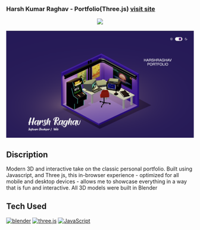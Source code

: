 ### Harsh Kumar Raghav - Portfolio(Three.js) [visit site](https://periodically-webapp.vercel.app/)

<p align="center">
<img src="https://img.shields.io/badge/Author-@HarshKumarraghav-critical" />
</p>

![portfolio(3js)](./assets/Image/portfolio.png)

## Discription

Modern 3D and interactive take on the classic personal portfolio. Built using
Javascript, and Three js, this in-browser experience - optimized for all mobile
and desktop devices - allows me to showcase everything in a way that is fun and interactive. All 3D
models were built in Blender

## Tech Used

<a href="https://www.blender.org/" target="_blank" rel="noreferrer"><img
                  src="https://img.shields.io/badge/blender-%23F5792A.svg?style=for-the-badge&logo=blender&logoColor=white"
                  width="120" height="36" alt="blender" /></a>
<a href="https://threejs.org/" target="_blank" rel="noreferrer"><img
                  src="https://img.shields.io/badge/Three.js-000000.svg?style=for-the-badge&logo=threedotjs&logoColor=white"
                  width="100" height="36" alt="three.js" /></a>
<a href="https://developer.mozilla.org/en-US/docs/Web/JavaScript" target="_blank" rel="noreferrer"><img
                  src="https://img.shields.io/badge/JavaScript-F7DF1E.svg?style=for-the-badge&logo=JavaScript&logoColor=black"
                  width="150" height="36" alt="JavaScript" /></a>
